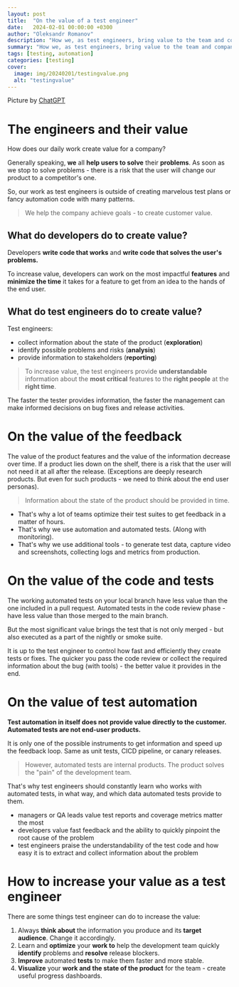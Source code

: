 ```yaml
---
layout: post
title:  "On the value of a test engineer"
date:   2024-02-01 00:00:00 +0300
author: "Oleksandr Romanov"
description: "How we, as test engineers, bring value to the team and company"
summary: "How we, as test engineers, bring value to the team and company"
tags: [testing, automation]
categories: [testing]
cover:
  image: img/20240201/testingvalue.png
  alt: "testingvalue"
---
```


Picture by [ChatGPT](https://chat.openai.com/)

# The engineers and their value
How does our daily work create value for a company?  

Generally speaking, **we** all **help users to solve** their **problems**. As soon as we stop to solve problems - there is a risk that the user will change our product to a competitor's one. 

So, our work as test engineers is outside of creating marvelous test plans or fancy automation code with many patterns. 

> We help the company achieve goals - to create customer value.

## What do developers do to create value? 

Developers **write code that works** and **write code that solves the user's problems.** 

To increase value, developers can work on the most impactful **features** and **minimize the time** it takes for a feature to get from an idea to the hands of the end user. 

## What do test engineers do to create value?

Test engineers:
- collect information about the state of the product (**exploration**)
- identify possible problems and risks (**analysis**)
- provide information to stakeholders (**reporting**)

> To increase value, the test engineers provide **understandable** information about the **most critical** features to the **right people** at the **right time**. 

The faster the tester provides information, the faster the management can make informed decisions on bug fixes and release activities. 

# On the value of the feedback

The value of the product features and the value of the information decrease over time. If a product lies down on the shelf, there is a risk that the user will not need it at all after the release. (Exceptions are deeply research products. But even for such products - we need to think about the end user personas).  

> Information about the state of the product should be provided in time. 

- That's why a lot of teams optimize their test suites to get feedback in a matter of hours. 
- That's why we use automation and automated tests. (Along with monitoring).
- That's why we use additional tools - to generate test data, capture video and screenshots, collecting logs and metrics from production.

# On the value of the code and tests

The working automated tests on your local branch have less value than the one included in a pull request. Automated tests in the code review phase - have less value than those merged to the main branch. 

But the most significant value brings the test that is not only merged - but also executed as a part of the nightly or smoke suite.

It is up to the test engineer to control how fast and efficiently they create tests or fixes. The quicker you pass the code review or collect the required information about the bug (with tools) - the better value it provides in the end. 

# On the value of test automation

**Test automation in itself does not provide value directly to the customer. Automated tests are not end-user products.** 

It is only one of the possible instruments to get information and speed up the feedback loop. Same as unit tests, CICD pipeline, or canary releases.  

> However, automated tests are internal products. The product solves the "pain" of the development team. 

That's why test engineers should constantly learn who works with automated tests, in what way, and which data automated tests provide to them. 

- managers or QA leads value test reports and coverage metrics matter the most
- developers value fast feedback and the ability to quickly pinpoint the root cause of the problem
- test engineers praise the understandability of the test code and how easy it is to extract and collect information about the problem

# How to increase your value as a test engineer
There are some things test engineer can do to increase the value:  

1. Always **think about** the information you produce and its **target audience**. Change it accordingly.
2. Learn and **optimize** your **work to** help the development team quickly **identify** problems and **resolve** release blockers.
3. **Improve** automated **tests** to make them faster and more stable.
4. **Visualize** your **work and the state of the product** for the team - create useful progress dashboards.